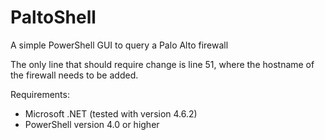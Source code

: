 # PaltoShell
A simple PowerShell GUI to query a Palo Alto firewall

The only line that should require change is line 51, where the hostname of the firewall needs to be added.

Requirements:
* Microsoft .NET (tested with version 4.6.2)
* PowerShell version 4.0 or higher

